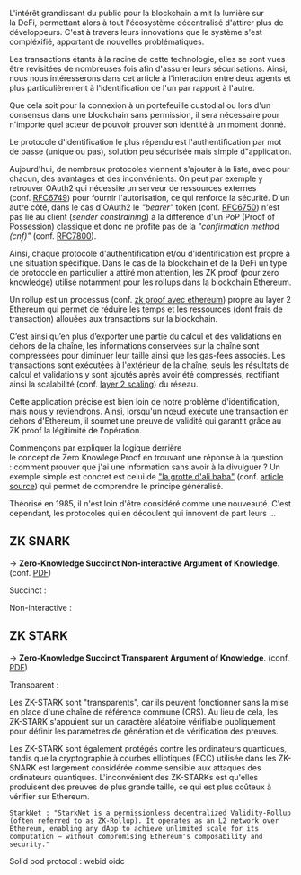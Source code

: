 L'intérêt grandissant du public pour la blockchain a mit la lumière sur la DeFi, permettant alors à tout l'écosystème décentralisé d'attirer plus de développeurs. C'est à travers leurs innovations que le système s'est compléxifié, apportant de nouvelles problématiques.  
  
Les transactions étants à la racine de cette technologie, elles se sont vues être revisitées de nombreuses fois afin d'assurer leurs sécurisations. Ainsi, nous nous intéresserons dans cet article à l'interaction entre deux agents et plus particulièrement à l'identification de l'un par rapport à l'autre.  
  
Que cela soit pour la connexion à un portefeuille custodial ou lors d'un consensus dans une blockchain sans permission, il sera nécessaire pour n'importe quel acteur de pouvoir prouver son identité à un moment donné.  
  
Le protocole d'identification le plus répendu est l'authentification par mot de passe (unique ou pas), solution peu sécurisée mais simple d"application.
  
Aujourd'hui, de nombreux protocoles viennent s'ajouter à la liste, avec pour chacun, des avantages et des inconvénients. On peut par exemple y retrouver OAuth2 qui nécessite un serveur de ressources externes (conf. [RFC6749](https://www.rfc-editor.org/rfc/rfc6749.html#section-1.1)) pour fournir l'autorisation, ce qui renforce la sécurité. D'un autre côté, dans le cas d'OAuth2 le _"bearer"_ token (conf. [RFC6750](https://www.rfc-editor.org/rfc/rfc6750)) n'est pas lié au client (_sender constraining_) à la différence d'un PoP (Proof of Possession) classique et donc ne profite pas de la _"confirmation method (cnf)"_ (conf. [RFC7800](https://www.rfc-editor.org/rfc/rfc7800.html#section-3.1)).

Ainsi, chaque protocole d'authentification et/ou d'identification est propre à une situation spécifique. Dans le cas de la blockchain et de la DeFi un type de protocole en particulier a attiré mon attention, les ZK proof (pour zero knowledge) utilisé notamment pour les rollups dans la blockchain Ethereum.

Un rollup est un processus (conf. [zk proof avec ethereum](https://ethereum.org/en/zero-knowledge-proofs/)) propre au layer 2 Ethereum qui permet de réduire les temps et les ressources (dont frais de transaction) allouées aux transactions sur la blockchain. 

C’est ainsi qu’en plus d’exporter une partie du calcul et des validations en dehors de la chaîne, les informations conservées sur la chaîne sont compressées pour diminuer leur taille ainsi que les gas-fees associés. Les transactions sont exécutées à l'extérieur de la chaîne, seuls les résultats de calcul et validations y sont ajoutés après avoir été compressés, rectifiant ainsi la scalabilité (conf. [layer 2 scaling](https://ethereum.org/en/developers/docs/scaling/)) du réseau.

Cette application précise est bien loin de notre problème d'identification, mais nous y reviendrons. Ainsi, lorsqu'un nœud exécute une transaction en dehors d'Ethereum, il soumet une preuve de validité qui garantit grâce au ZK proof la légitimité de l'opération.

Commençons par expliquer la logique derrière le concept de Zero Knowlege Proof en trouvant une réponse à la question : comment prouver que j'ai une information sans avoir à la divulguer ? Un exemple simple est concret est celui de ["la grotte d'ali baba"](https://fr.wikipedia.org/wiki/Preuve_%C3%A0_divulgation_nulle_de_connaissance#Exemples) (conf. [article source](https://pages.cs.wisc.edu/~mkowalcz/628.pdf)) qui permet de comprendre le principe généralisé.

Théorisé en 1985, il n'est loin d'être considéré comme une nouveauté. C'est cependant, les protocoles qui en découlent qui innovent de part leurs ...

ZK SNARK
-------------------
→ **Zero-Knowledge Succinct Non-interactive Argument of Knowledge**.
(conf. [PDF](https://arxiv.org/pdf/2202.06877.pdf))

Succinct :
>

Non-interactive :
>

ZK STARK
-------------------
→ **Zero-Knowledge Succinct Transparent Argument of Knowledge**.
(conf. [PDF](https://eprint.iacr.org/2018/046.pdf))

Transparent :
> 

Les ZK-STARK sont "transparents", car ils peuvent fonctionner sans la mise en place d'une chaîne de référence commune (CRS). Au lieu de cela, les ZK-STARK s'appuient sur un caractère aléatoire vérifiable publiquement pour définir les paramètres de génération et de vérification des preuves.

Les ZK-STARK sont également protégés contre les ordinateurs quantiques, tandis que la cryptographie à courbes elliptiques (ECC) utilisée dans les ZK-SNARK est largement considérée comme sensible aux attaques des ordinateurs quantiques. L'inconvénient des ZK-STARKs est qu'elles produisent des preuves de plus grande taille, ce qui est plus coûteux à vérifier sur Ethereum.

```
StarkNet : "StarkNet is a permissionless decentralized Validity-Rollup (often referred to as ZK-Rollup). It operates as an L2 network over Ethereum, enabling any dApp to achieve unlimited scale for its computation – without compromising Ethereum's composability and security."
```

Solid pod protocol : webid oidc 